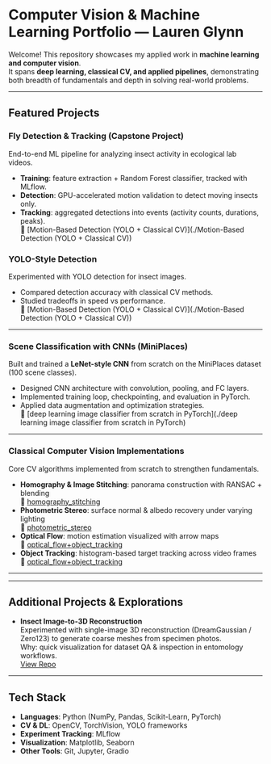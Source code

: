 # Computer Vision & Machine Learning Portfolio — Lauren Glynn

Welcome! This repository showcases my applied work in **machine learning and computer vision**.  
It spans **deep learning, classical CV, and applied pipelines**, demonstrating both breadth of fundamentals and depth in solving real-world problems.

---

## Featured Projects

### Fly Detection & Tracking (Capstone Project)
End-to-end ML pipeline for analyzing insect activity in ecological lab videos.  
- **Training**: feature extraction + Random Forest classifier, tracked with MLflow.  
- **Detection**: GPU-accelerated motion validation to detect moving insects only.  
- **Tracking**: aggregated detections into events (activity counts, durations, peaks).  
📂 [Motion-Based Detection (YOLO + Classical CV)](./Motion-Based Detection (YOLO + Classical CV))

### YOLO-Style Detection
Experimented with YOLO detection for insect images.  
- Compared detection accuracy with classical CV methods.  
- Studied tradeoffs in speed vs performance.  
📂  [Motion-Based Detection (YOLO + Classical CV)](./Motion-Based Detection (YOLO + Classical CV)) 

---

### Scene Classification with CNNs (MiniPlaces)
Built and trained a **LeNet-style CNN** from scratch on the MiniPlaces dataset (100 scene classes).  
- Designed CNN architecture with convolution, pooling, and FC layers.  
- Implemented training loop, checkpointing, and evaluation in PyTorch.  
- Applied data augmentation and optimization strategies.  
📂 [deep learning image classifier from scratch in PyTorch](./deep learning image classifier from scratch in PyTorch)  

---

### Classical Computer Vision Implementations
Core CV algorithms implemented from scratch to strengthen fundamentals.  
- **Homography & Image Stitching**: panorama construction with RANSAC + blending  
  📂 [homography_stitching](./homography_stitching)  
- **Photometric Stereo**: surface normal & albedo recovery under varying lighting  
  📂 [photometric_stereo](./photometric_stereo)  
- **Optical Flow**: motion estimation visualized with arrow maps  
  📂 [optical_flow+object_tracking](./optical_flow+object_tracking)  
- **Object Tracking**: histogram-based target tracking across video frames  
  📂 [optical_flow+object_tracking](./optical_flow+object_tracking)  

---



---

## Additional Projects & Explorations
- **Insect Image-to-3D Reconstruction**  
  Experimented with single-image 3D reconstruction (DreamGaussian / Zero123) to generate coarse meshes from specimen photos.  
   Why: quick visualization for dataset QA & inspection in entomology workflows.  
   [View Repo](https://github.com/dashingzombie/insectclassifiers)  

---

## Tech Stack
- **Languages**: Python (NumPy, Pandas, Scikit-Learn, PyTorch)  
- **CV & DL**: OpenCV, TorchVision, YOLO frameworks  
- **Experiment Tracking**: MLflow  
- **Visualization**: Matplotlib, Seaborn  
- **Other Tools**: Git, Jupyter, Gradio  
